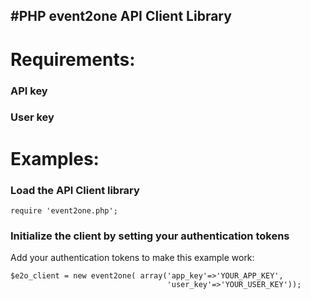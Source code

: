 #PHP event2one API Client Library
----------------------------------
# Requirements: #
### API key ###

### User key ###


# Examples: #
### Load the API Client library ###

    require 'event2one.php';

### Initialize the client by setting your authentication tokens ###
Add your authentication tokens to make this example work:

    $e2o_client = new event2one( array('app_key'=>'YOUR_APP_KEY', 
                                       'user_key'=>'YOUR_USER_KEY'));
